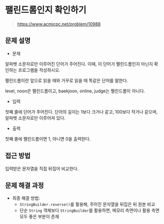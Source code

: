 # 팰린드롬인지 확인하기

> https://www.acmicpc.net/problem/10988

## 문제 설명

- 문제

알파벳 소문자로만 이루어진 단어가 주어진다. 이때, 이 단어가 팰린드롬인지 아닌지 확인하는 프로그램을 작성하시오.

팰린드롬이란 앞으로 읽을 때와 거꾸로 읽을 때 똑같은 단어를 말한다.

level, noon은 팰린드롬이고, baekjoon, online, judge는 팰린드롬이 아니다.

- 입력

첫째 줄에 단어가 주어진다. 단어의 길이는 1보다 크거나 같고, 100보다 작거나 같으며, 알파벳 소문자로만 이루어져 있다.

- 출력

첫째 줄에 팰린드롬이면 1, 아니면 0을 출력한다.

## 접근 방법

입력받은 문자열을 직접 뒤집어 비교한다.

## 문제 해결 과정

- 최종 해결 방법:
    - `StringBuilder.reverse()`를 활용해, 주어진 문자열을 뒤집은 뒤 원본 비교
    - 단순 `String` 객체보다 `StringBuilder`를 활용하면, 메모리 측면이나 활용 측면 모두 좋은 부분이 존재 
